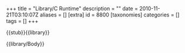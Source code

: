 +++
title = "Library/C Runtime"
description = ""
date = 2010-11-21T03:10:07Z
aliases = []
[extra]
id = 8800
[taxonomies]
categories = []
tags = []
+++

{{stub}}{{library}}
<!-- don't redirect this to a category page. -->

{{library/Body}}
